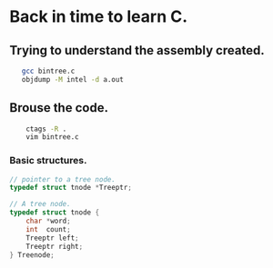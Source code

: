 # Back in time to learn C.
## Trying to understand the assembly created.
```bash
   gcc bintree.c
   objdump -M intel -d a.out
```
## Brouse the code.
```bash
    ctags -R .
    vim bintree.c
```
### Basic structures.
```C
// pointer to a tree node.
typedef struct tnode *Treeptr;

// A tree node.
typedef struct tnode {
    char *word;
    int  count;
    Treeptr left;
    Treeptr right;
} Treenode;

```
